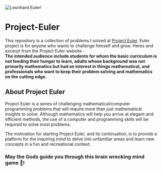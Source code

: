 ![Leonhard Euler!](https://upload.wikimedia.org/wikipedia/commons/a/a7/EulerLeonhard.jpg)

# Project-Euler
This repository is a collection of problems I solved at [Project Euler](https://projecteuler.net).
Euler project is for anyone who wants to challenge himself and grow. 
Heres and excerpt from the Project Euler website - <br>
**The intended audience include students for whom the basic curriculum is not feeding their hunger to learn, adults whose background was not primarily mathematics but had an interest in things mathematical, and professionals who want to keep their problem solving and mathematics on the cutting edge.**



## About Project Euler
Project Euler is a series of challenging mathematical/computer programming problems that will require more than just mathematical insights to solve. Although mathematics will help you arrive at elegant and efficient methods, the use of a computer and programming skills will be required to solve most problems.

The motivation for starting Project Euler, and its continuation, is to provide a platform for the inquiring mind to delve into unfamiliar areas and learn new concepts in a fun and recreational context.


### May the Gods guide you through this brain wrecking mind game 🙏!
